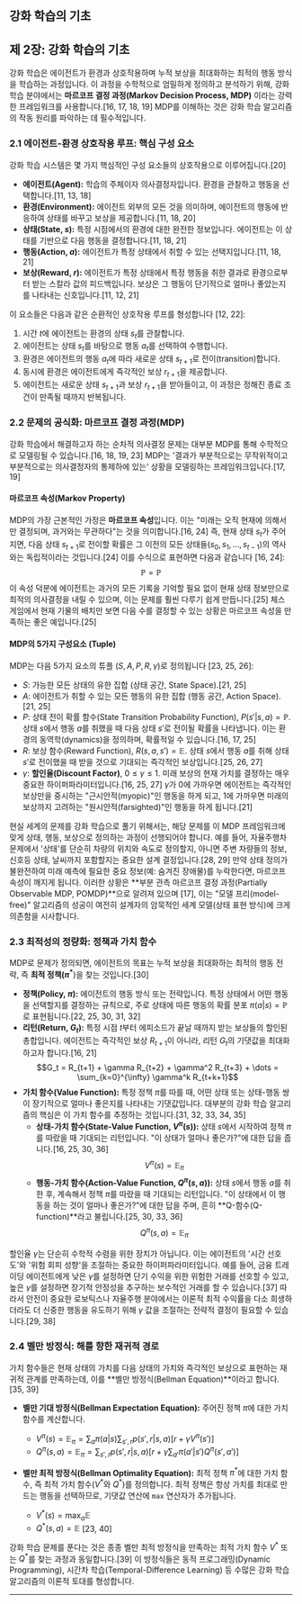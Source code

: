 ## **강화 학습의 기초**

## 제 2장: 강화 학습의 기초

강화 학습은 에이전트가 환경과 상호작용하며 누적 보상을 최대화하는 최적의 행동 방식을 학습하는 과정입니다. 이 과정을 수학적으로 엄밀하게 정의하고 분석하기 위해, 강화 학습 분야에서는 **마르코프 결정 과정(Markov Decision Process, MDP)** 이라는 강력한 프레임워크를 사용합니다.[16, 17, 18, 19] MDP를 이해하는 것은 강화 학습 알고리즘의 작동 원리를 파악하는 데 필수적입니다.

### 2.1 에이전트-환경 상호작용 루프: 핵심 구성 요소

강화 학습 시스템은 몇 가지 핵심적인 구성 요소들의 상호작용으로 이루어집니다.[20]

*   **에이전트(Agent):** 학습의 주체이자 의사결정자입니다. 환경을 관찰하고 행동을 선택합니다.[11, 13, 18]
*   **환경(Environment):** 에이전트 외부의 모든 것을 의미하며, 에이전트의 행동에 반응하여 상태를 바꾸고 보상을 제공합니다.[11, 18, 20]
*   **상태(State, $s$):** 특정 시점에서의 환경에 대한 완전한 정보입니다. 에이전트는 이 상태를 기반으로 다음 행동을 결정합니다.[11, 18, 21]
*   **행동(Action, $a$):** 에이전트가 특정 상태에서 취할 수 있는 선택지입니다.[11, 18, 21]
*   **보상(Reward, $r$):** 에이전트가 특정 상태에서 특정 행동을 취한 결과로 환경으로부터 받는 스칼라 값의 피드백입니다. 보상은 그 행동이 단기적으로 얼마나 좋았는지를 나타내는 신호입니다.[11, 12, 21]

이 요소들은 다음과 같은 순환적인 상호작용 루프를 형성합니다 [12, 22]:
1.  시간 $t$에 에이전트는 환경의 상태 $s_t$를 관찰합니다.
2.  에이전트는 상태 $s_t$를 바탕으로 행동 $a_t$를 선택하여 수행합니다.
3.  환경은 에이전트의 행동 $a_t$에 따라 새로운 상태 $s_{t+1}$로 전이(transition)합니다.
4.  동시에 환경은 에이전트에게 즉각적인 보상 $r_{t+1}$을 제공합니다.
5.  에이전트는 새로운 상태 $s_{t+1}$과 보상 $r_{t+1}$을 받아들이고, 이 과정은 정해진 종료 조건이 만족될 때까지 반복됩니다.

### 2.2 문제의 공식화: 마르코프 결정 과정(MDP)

강화 학습에서 해결하고자 하는 순차적 의사결정 문제는 대부분 MDP를 통해 수학적으로 모델링될 수 있습니다.[16, 18, 19, 23] MDP는 '결과가 부분적으로는 무작위적이고 부분적으로는 의사결정자의 통제하에 있는' 상황을 모델링하는 프레임워크입니다.[17, 19]

#### 마르코프 속성(Markov Property)

MDP의 가장 근본적인 가정은 **마르코프 속성**입니다. 이는 "미래는 오직 현재에 의해서만 결정되며, 과거와는 무관하다"는 것을 의미합니다.[16, 24] 즉, 현재 상태 $s_t$가 주어지면, 다음 상태 $s_{t+1}$로 전이할 확률은 그 이전의 모든 상태들($s_0, s_1,..., s_{t-1}$)의 역사와는 독립적이라는 것입니다.[24] 이를 수식으로 표현하면 다음과 같습니다 [16, 24]:
$$\mathbb{P} = \mathbb{P}$$
이 속성 덕분에 에이전트는 과거의 모든 기록을 기억할 필요 없이 현재 상태 정보만으로 최적의 의사결정을 내릴 수 있으며, 이는 문제를 훨씬 다루기 쉽게 만듭니다.[25] 체스 게임에서 현재 기물의 배치만 보면 다음 수를 결정할 수 있는 상황은 마르코프 속성을 만족하는 좋은 예입니다.[25]

#### MDP의 5가지 구성요소 (Tuple)

MDP는 다음 5가지 요소의 튜플 $(S, A, P, R, \gamma)$로 정의됩니다 [23, 25, 26]:

*   $S$: 가능한 모든 상태의 유한 집합 (상태 공간, State Space).[21, 25]
*   $A$: 에이전트가 취할 수 있는 모든 행동의 유한 집합 (행동 공간, Action Space).[21, 25]
*   $P$: 상태 전이 확률 함수(State Transition Probability Function), $P(s'|s, a) = \mathbb{P}$. 상태 $s$에서 행동 $a$를 취했을 때 다음 상태 $s'$로 전이될 확률을 나타냅니다. 이는 환경의 동역학(dynamics)을 정의하며, 확률적일 수 있습니다.[16, 17, 25]
*   $R$: 보상 함수(Reward Function), $R(s, a, s') = \mathbb{E}$. 상태 $s$에서 행동 $a$를 취해 상태 $s'$로 전이했을 때 받을 것으로 기대되는 즉각적인 보상입니다.[25, 26, 27]
*   $\gamma$: **할인율(Discount Factor)**, $0 \le \gamma \le 1$. 미래 보상의 현재 가치를 결정하는 매우 중요한 하이퍼파라미터입니다.[16, 25, 27] $\gamma$가 0에 가까우면 에이전트는 즉각적인 보상만을 중시하는 "근시안적(myopic)"인 행동을 하게 되고, 1에 가까우면 미래의 보상까지 고려하는 "원시안적(farsighted)"인 행동을 하게 됩니다.[21]

현실 세계의 문제를 강화 학습으로 풀기 위해서는, 해당 문제를 이 MDP 프레임워크에 맞게 상태, 행동, 보상으로 정의하는 과정이 선행되어야 합니다. 예를 들어, 자율주행차 문제에서 '상태'를 단순히 차량의 위치와 속도로 정의할지, 아니면 주변 차량들의 정보, 신호등 상태, 날씨까지 포함할지는 중요한 설계 결정입니다.[28, 29] 만약 상태 정의가 불완전하여 미래 예측에 필요한 중요 정보(예: 숨겨진 장애물)를 누락한다면, 마르코프 속성이 깨지게 됩니다. 이러한 상황은 **부분 관측 마르코프 결정 과정(Partially Observable MDP, POMDP)**으로 알려져 있으며 [17], 이는 "모델 프리(model-free)" 알고리즘의 성공이 여전히 설계자의 암묵적인 세계 모델(상태 표현 방식)에 크게 의존함을 시사합니다.

### 2.3 최적성의 정량화: 정책과 가치 함수

MDP로 문제가 정의되면, 에이전트의 목표는 누적 보상을 최대화하는 최적의 행동 전략, 즉 **최적 정책($\pi^*$**)을 찾는 것입니다.[30]

*   **정책(Policy, $\pi$):** 에이전트의 행동 방식 또는 전략입니다. 특정 상태에서 어떤 행동을 선택할지를 결정하는 규칙으로, 주로 상태에 따른 행동의 확률 분포 $\pi(a|s) = \mathbb{P}$로 표현됩니다.[22, 25, 30, 31, 32]
*   **리턴(Return, $G_t$):** 특정 시점 $t$부터 에피소드가 끝날 때까지 받는 보상들의 할인된 총합입니다. 에이전트는 즉각적인 보상 $R_{t+1}$이 아니라, 리턴 $G_t$의 기댓값을 최대화하고자 합니다.[16, 21]
    $$G_t = R_{t+1} + \gamma R_{t+2} + \gamma^2 R_{t+3} + \dots = \sum_{k=0}^{\infty} \gamma^k R_{t+k+1}$$
*   **가치 함수(Value Function):** 특정 정책 $\pi$를 따를 때, 어떤 상태 또는 상태-행동 쌍이 장기적으로 얼마나 좋은지를 나타내는 기댓값입니다. 대부분의 강화 학습 알고리즘의 핵심은 이 가치 함수를 추정하는 것입니다.[31, 32, 33, 34, 35]
    *   **상태-가치 함수(State-Value Function, $V^\pi(s)$):** 상태 $s$에서 시작하여 정책 $\pi$를 따랐을 때 기대되는 리턴입니다. "이 상태가 얼마나 좋은가?"에 대한 답을 줍니다.[16, 25, 30, 36]
        $$V^\pi(s) = \mathbb{E}_\pi$$
    *   **행동-가치 함수(Action-Value Function, $Q^\pi(s, a)$):** 상태 $s$에서 행동 $a$를 취한 후, 계속해서 정책 $\pi$를 따랐을 때 기대되는 리턴입니다. "이 상태에서 이 행동을 하는 것이 얼마나 좋은가?"에 대한 답을 주며, 흔히 **Q-함수(Q-function)**라고 불립니다.[25, 30, 33, 36]
        $$Q^\pi(s, a) = \mathbb{E}_\pi$$

할인율 $\gamma$는 단순히 수학적 수렴을 위한 장치가 아닙니다. 이는 에이전트의 '시간 선호도'와 '위험 회피 성향'을 조절하는 중요한 하이퍼파라미터입니다. 예를 들어, 금융 트레이딩 에이전트에게 낮은 $\gamma$를 설정하면 단기 수익을 위한 위험한 거래를 선호할 수 있고, 높은 $\gamma$를 설정하면 장기적 안정성을 추구하는 보수적인 거래를 할 수 있습니다.[37] 따라서 안전이 중요한 로보틱스나 자율주행 분야에서는 이론적 최적 수익률을 다소 희생하더라도 더 신중한 행동을 유도하기 위해 $\gamma$ 값을 조절하는 전략적 결정이 필요할 수 있습니다.[29, 38]

### 2.4 벨만 방정식: 해를 향한 재귀적 경로

가치 함수들은 현재 상태의 가치를 다음 상태의 가치와 즉각적인 보상으로 표현하는 재귀적 관계를 만족하는데, 이를 **벨만 방정식(Bellman Equation)**이라고 합니다.[35, 39]

*   **벨만 기대 방정식(Bellman Expectation Equation):** 주어진 정책 $\pi$에 대한 가치 함수를 계산합니다.
    *   $V^\pi(s) = \mathbb{E}_\pi = \sum_{a} \pi(a|s) \sum_{s', r} p(s', r|s, a) [r + \gamma V^\pi(s')]$
    *   $Q^\pi(s, a) = \mathbb{E}_\pi = \sum_{s', r} p(s', r|s, a) [r + \gamma \sum_{a'} \pi(a'|s') Q^\pi(s', a')]$

*   **벨만 최적 방정식(Bellman Optimality Equation):** 최적 정책 $\pi^*$에 대한 가치 함수, 즉 최적 가치 함수($V^*$와 $Q^*$)를 정의합니다. 최적 정책은 항상 가치를 최대로 만드는 행동을 선택하므로, 기댓값 연산에 `max` 연산자가 추가됩니다.
    *   $V^*(s) = \max_{a} \mathbb{E}$
    *   $Q^*(s, a) = \mathbb{E}$ [23, 40]

강화 학습 문제를 푼다는 것은 종종 벨만 최적 방정식을 만족하는 최적 가치 함수 $V^*$ 또는 $Q^*$를 찾는 과정과 동일합니다.[39] 이 방정식들은 동적 프로그래밍(Dynamic Programming), 시간차 학습(Temporal-Difference Learning) 등 수많은 강화 학습 알고리즘의 이론적 토대를 형성합니다.

---
